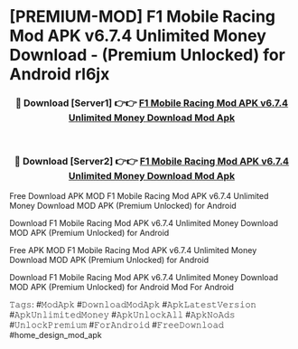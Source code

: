 # [PREMIUM-MOD] F1 Mobile Racing Mod APK v6.7.4 Unlimited Money Download - (Premium Unlocked) for Android rl6jx



<div align="center">
<h3>🔴 Download [Server1] 👉👉 <a href="https://momento.my/?title=F1_Mobile_Racing_Mod_APK_v6.7.4_Unlimited_Money_Download">F1 Mobile Racing Mod APK v6.7.4 Unlimited Money Download Mod Apk</a></h3><br>

<h3>🔴 Download [Server2] 👉👉 <a href="https://momento.my/?title=F1_Mobile_Racing_Mod_APK_v6.7.4_Unlimited_Money_Download">F1 Mobile Racing Mod APK v6.7.4 Unlimited Money Download Mod Apk</a></h3>
</div>



Free Download APK MOD F1 Mobile Racing Mod APK v6.7.4 Unlimited Money Download MOD APK (Premium Unlocked) for Android

Download F1 Mobile Racing Mod APK v6.7.4 Unlimited Money Download MOD APK (Premium Unlocked) for Android

Free APK MOD F1 Mobile Racing Mod APK v6.7.4 Unlimited Money Download MOD APK (Premium Unlocked) for Android

Download F1 Mobile Racing Mod APK v6.7.4 Unlimited Money Download MOD APK (Premium Unlocked) for Android Mod For Android

𝚃𝚊𝚐𝚜: #𝙼𝚘𝚍𝙰𝚙𝚔 #𝙳𝚘𝚠𝚗𝚕𝚘𝚊𝚍𝙼𝚘𝚍𝙰𝚙𝚔 #𝙰𝚙𝚔𝙻𝚊𝚝𝚎𝚜𝚝𝚅𝚎𝚛𝚜𝚒𝚘𝚗 #𝙰𝚙𝚔𝚄𝚗𝚕𝚒𝚖𝚒𝚝𝚎𝚍𝙼𝚘𝚗𝚎𝚢 #𝙰𝚙𝚔𝚄𝚗𝚕𝚘𝚌𝚔𝙰𝚕𝚕 #𝙰𝚙𝚔𝙽𝚘𝙰𝚍𝚜 #𝚄𝚗𝚕𝚘𝚌𝚔𝙿𝚛𝚎𝚖𝚒𝚞𝚖 #𝙵𝚘𝚛𝙰𝚗𝚍𝚛𝚘𝚒𝚍 #𝙵𝚛𝚎𝚎𝙳𝚘𝚠𝚗𝚕𝚘𝚊𝚍 #home_design_mod_apk
